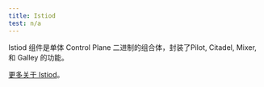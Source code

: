 ```yaml
---
title: Istiod
test: n/a
---
```


Istiod 组件是单体 Control Plane 二进制的组合体，封装了Pilot, Citadel, Mixer, 和 Galley 的功能。

[更多关于 Istiod](/zh/blog/2020/istiod/)。

